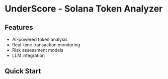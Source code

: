# UnderScore - Solana Token Analyzer

## Features
- AI-powered token analysis
- Real-time transaction monitoring
- Risk assessment models
- LLM integration

## Quick Start
